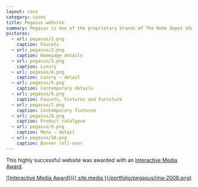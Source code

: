 ```yaml
---
layout: case
category: cases
title: Pegasus website
summary: Pegasus is one of the proprietary brands of The Home Depot USA. Cornelis was hired to lead, consult and design UID Consultancy for its dedicated product web site.
pictures:
  - url: pegasus/1.png
    caption: Faucets
  - url: pegasus/2.png
    caption: Homepage details
  - url: pegasus/3.png
    caption: Luxury  
  - url: pegasus/4.png
    caption: Luxury — detail
  - url: pegasus/5.png
    caption: Contemporary details 
  - url: pegasus/6.png
    caption: Faucets, Fixtures and Furniture 
  - url: pegasus/7.png
    caption: Contemporary fixtures
  - url: pegasus/8.png
    caption: Product catalgoue
  - url: pegasus/9.png
    caption: Menu — detail
  - url: pegasus/10.png
    caption: Banner roll-over    
---
```


This highly successful website was awarded with an [Interactive Media Award](http://www.interactivemediaawards.com/winners/certificate.asp?param=59882&cat=1).

[![Interactive Media Award]({{ site.media }}/portfolio/pegasus/ima-2008.png)](http://www.interactivemediaawards.com/winners/certificate.asp?param=59882&cat=1)